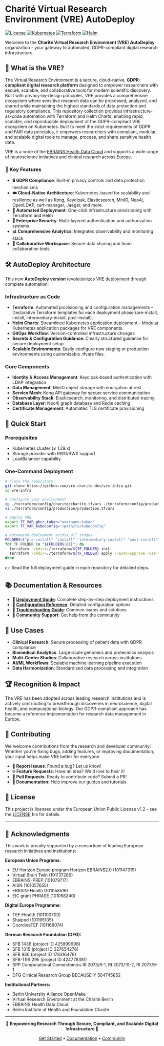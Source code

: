 # Charité Virtual Research Environment (VRE) AutoDeploy

[![License](https://img.shields.io/badge/License-EUPL%20v1.2-blue.svg)](https://joinup.ec.europa.eu/collection/eupl/eupl-text-eupl-12)
[![Kubernetes](https://img.shields.io/badge/Kubernetes-≤1.29.x-326ce5.svg)](https://kubernetes.io/)
[![Terraform](https://img.shields.io/badge/Terraform-v1.10+-623CE4.svg)](https://terraform.io/)
[![Helm](https://img.shields.io/badge/Helm-v3.17+-0F1689.svg)](https://helm.sh/)

Welcome to the **Charité Virtual Research Environment (VRE) AutoDeploy** organization - your gateway to automated, GDPR-compliant digital research infrastructure.

## 🚀 What is the VRE?

The Virtual Research Environment is a secure, cloud-native, **GDPR-compliant digital research platform** designed to empower researchers with secure, scalable, and collaborative tools for modern scientific discovery. Built with privacy-by-design principles, VRE provides a comprehensive ecosystem where sensitive research data can be processed, analyzed, and shared while maintaining the highest standards of data protection and regulatory compliance. This repository collection provides infrastructure-as-code automation with Terraform and Helm Charts, enabling rapid, scalable, and reproducible deployment of the GDPR-compliant VRE ecosystem on Kubernetes.
Built to meet the strict requirements of GDPR and FAIR data principles, it empowers researchers with compliant, modular, and scalable digital tools to manage, process, and share sensitive health data.

VRE is a node of the [EBRAINS Health Data Cloud](https://www.ebrains.eu/tools/healthdatacloud) and supports a wide range of neuroscience initiatives and clinical research across Europe.

### 🎯 Key Features

- **🔒 GDPR Compliance**: Built-in privacy controls and data protection mechanisms
- **☁️ Cloud-Native Architecture**: Kubernetes-based for scalability and resilience as well as Kong, Keycloak, Elasticsearch, MinIO, Neo4j, OpenLDAP, cert-manager, Jaeger, and more.
- **🔄 Automated Deployment**: One-click infrastructure provisioning with Terraform and Helm
- **🔐 Enterprise Security**: Multi-layered authentication and authorization systems
- **📊 Comprehensive Analytics**: Integrated observability and monitoring stack
- **🤝 Collaborative Workspace**: Secure data sharing and team collaboration tools


## 🛠️ AutoDeploy Architecture

This new **AutoDeploy version** revolutionizes VRE deployment through complete automation:

### Infrastructure as Code
- **Terraform**: Automated provisioning and configuration managements – Declarative Terraform templates for each deployment phase (pre-install, install, intermediary-install, post-install).
- **Helm Charts**: Streamlined Kubernetes application deployment – Modular Kubernetes application packages for VRE components.
- **GitOps Workflow**: Version-controlled infrastructure changes
- **Secrets & Configuration Guidance**: Clearly structured guidance for secure deployment setup.
- **Scalable Environments**: Easily configure new staging or production environments using customizable .tfvars files.

### Core Components
- **Identity & Access Management**: Keycloak-based authentication with LDAP integration
- **Data Management**: MinIO object storage with encryption at rest
- **Service Mesh**: Kong API gateway for secure service communication  
- **Observability Stack**: Elasticsearch, monitoring, and distributed tracing
- **Database Layer**: Neo4j graph database and Redis caching
- **Certificate Management**: Automated TLS certificate provisioning

## 🚀 Quick Start

### Prerequisites
- Kubernetes cluster (≤ 1.29.x)
- Storage provider with RWO/RWX support
- LoadBalancer capability

### One-Command Deployment
```bash
# Clone the repository
git clone https://github.com/vre-charite-dev/vre-infra.git
cd vre-infra

# Configure your environment
cp ./terraform/config/charite/charite.tfvars ./terraform/config/production/production.tfvars
vi ./terraform/config/production/production.tfvars

# Deploy VRE
export TF_VAR_ghcr_token="username:token"
export TF_VAR_kubeconfig="/path/to/kubeconfig"

# Automated deployment across all stages
FOLDERS=("pre-install" "install" "intermediary-install" "post-install")
for TF_FOLDER in "${FOLDERS[@]}"; do
  terraform -chdir=./terraform/${TF_FOLDER} init
  terraform -chdir=./terraform/${TF_FOLDER} apply --auto-approve -var-file=../config/production/production.tfvars
done
```

👉 Read the full deployment guide in each repository for detailed steps.


## 📚 Documentation & Resources

- **📖 [Deployment Guide](https://github.com/vre-charite-autodeploy/vre-infra)**: Complete step-by-step deployment instructions
- **🔧 [Configuration Reference](https://github.com/vre-charite-autodeploy/vre-infra/tree/main/terraform/config)**: Detailed configuration options
- **🐛 [Troubleshooting Guide](https://github.com/vre-charite-deploy/vre-infra#troubleshooting)**: Common issues and solutions
- **💬 [Community Support](https://github.com/vre-charite-autodeploy/discussions)**: Get help from the community

## 🌟 Use Cases

- **Clinical Research**: Secure processing of patient data with GDPR compliance
- **Biomedical Analytics**: Large-scale genomics and proteomics analysis
- **Multi-Center Studies**: Collaborative research across institutions
- **AI/ML Workflows**: Scalable machine learning pipeline execution
- **Data Harmonization**: Standardized data processing and integration

## 🏆 Recognition & Impact

The VRE has been adopted across leading research institutions and is actively contributing to breakthrough discoveries in neuroscience, digital health, and computational biology. Our GDPR-compliant approach has become a reference implementation for research data management in Europe.

## 🤝 Contributing

We welcome contributions from the research and developer community! Whether you're fixing bugs, adding features, or improving documentation, your input helps make VRE better for everyone.

- **🐛 Report Issues**: Found a bug? Let us know!
- **💡 Feature Requests**: Have an idea? We'd love to hear it!
- **🔧 Pull Requests**: Ready to contribute code? Submit a PR!
- **📖 Documentation**: Help improve our guides and tutorials

## 📄 License

This project is licensed under the European Union Public License v1.2 - see the [LICENSE](LICENSE) file for details.

---

## 🙏 Acknowledgments

This work is proudly supported by a consortium of leading European research initiatives and institutions:

**European Union Programs:**
- EU Horizon Europe program Horizon EBRAINS2.0 (101147319)
- Virtual Brain Twin (101137289)
- EBRAINS-PREP (101079717)
- AISN (101057655)
- EBRAIN-Health (101058516)
- EIC grant PHRASE (101058240)

**Digital Europe Programme:**
- TEF-Health (101100700)
- Shaiped (101195135)
- CoordinaTEF (101168074)

**German Research Foundation (DFG):**
- SFB 1436 (project ID 425899996)
- SFB 1315 (project ID 327654276)
- SFB 936 (project ID 178316478)
- SFB-TRR 295 (project ID 424778381)
- SPP Computational Connectomics RI 2073/6-1, RI 2073/10-2, RI 2073/9-1
- DFG Clinical Research Group BECAUSE-Y 504745852

**Institutional Partners:**
- Berlin University Alliance OpenMake
- Virtual Research Environment at the Charité Berlin
- EBRAINS Health Data Cloud
- Berlin Institute of Health and Foundation Charité

---

<div align="center">

**🔬 Empowering Research Through Secure, Compliant, and Scalable Digital Infrastructure 🔬**

[Get Started](https://github.com/vre-charite-dev/vre-infra) • [Documentation](https://github.com/vre-charite-autodeploy) • [Community](https://github.com/vre-charite-autodeploy/discussions)

</div>
